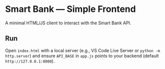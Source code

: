 # Smart Bank — Simple Frontend

A minimal HTML/JS client to interact with the Smart Bank API.

## Run

Open `index.html` with a local server (e.g., VS Code Live Server or `python -m http.server`) and ensure `API_BASE` in `app.js` points to your backend (default `http://127.0.0.1:8000`).
